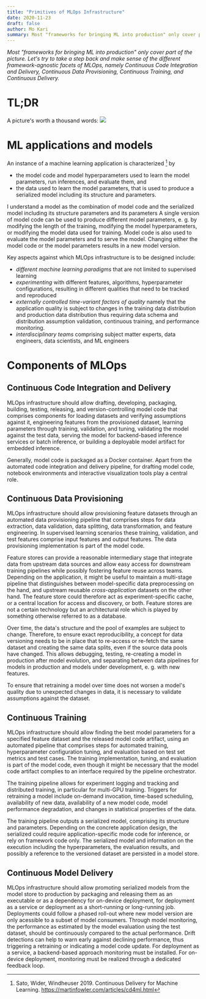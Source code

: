 ```yaml
---
title: "Primitives of MLOps Infrastructure"
date: 2020-11-23
draft: false
author: Mo Kari
summary: Most "frameworks for bringing ML into production" only cover part of the picture. Let's try to take a step back and make sense of the different framework-agnostic facets of MLOps, namely Continuous Code Integration and Delivery, Continuous Data Provisioning, Continuous Training, and Continuous Delivery.
---
```


_Most "frameworks for bringing ML into production" only cover part of the picture. Let's try to take a step back and make sense of the different framework-agnostic facets of MLOps, namely Continuous Code Integration and Delivery, Continuous Data Provisioning, Continuous Training, and Continuous Delivery._

# TL;DR
A picture's worth a thousand words:
![](mlops-infrastructure.png)

# ML applications and models
An instance of a machine learning application is characterized [^sato2019] by
- the model code and model hyperparameters used to learn the model parameters, run inferences, and evaluate them, and
- the data used to learn the model parameters, that is used to produce a serialized model including its structure and parameters.

I understand a model as the combination of model code
and the serialized model including its structure parameters and its parameters
A single version of model code can be used to produce different model parameters, 
e. g. by modifying the length of the training, modifying the model hyperparameters, or modifying the model data used for training.
Model code is also used to evaluate the model parameters and to serve the model. 
Changing either the model code or the model parameters results in a new model version.

Key aspects against which MLOps infrastructure is to be designed include:
- _different machine learning paradigms_ that are not limited to supervised learning
- _experimenting_ with different features, algorithms, hyperparameter configurations, resulting in different qualities that need to be tracked and reproduced
- _externally controlled time-variant factors of quality_ namely that the application quality is subject to changes in the training data distribution and production data distribution thus requiring data schema and distribution assumption validation, continuous training, and performance monitoring.
- _interdisciplinary teams_ comprising subject matter experts, data engineers, data scientists, and ML engineers

# Components of MLOps
## Continuous Code Integration and Delivery
MLOps infrastructure should allow drafting, developing, packaging, building, testing, 
releasing, and version-controlling model code that comprises components for 
loading datasets and verifying assumptions against it,
engineering features from the provisioned dataset, 
learning parameters through training, validation, and tuning,
validating the model against the test data,
serving the model for backend-based inference services or batch inference, or
building a deployable model artifact for embedded inference.

Generally, model code is packaged as a Docker container.
Apart from the automated code integration and delivery pipeline, for drafting model code, 
notebook environments and interactive visualization tools play a central role.

## Continuous Data Provisioning
MLOps infrastructure should allow provisioning feature datasets through an automated 
data provisioning pipeline that comprises steps for
data extraction, data validation, data splitting, data transformation, and feature engineering.
In supervised learning scenarios these training, validation, and test features comprise input features and output features.
The data provisioning implementation is part of the model code. 

Feature stores can provide a reasonable intermediary stage that integrate data from 
upstream data sources and allow easy access for downstream training pipelines 
while possibly fostering feature reuse across teams. 
Depending on the application, it might be useful to maintain a multi-stage pipeline that 
distinguishes between model-specific data preprocessing on the hand, 
and upstream reusable _cross-application_ datasets on the other hand. 
The feature store could therefore act as experiment-specific cache, or a central location for access and discovery, or both. 
Feature stores are not a certain technology but an architectural role which is played by something otherwise referred to as a database. 

Over time, the data's structure and the pool of examples are subject to change.
Therefore, to ensure exact reproducibility, a concept for data versioning needs to be in place 
that to re-access or re-fetch the same dataset and creating the same data splits, 
even if the source data pools have changed. 
This allows debugging, testing, re-creating a model in production after model evolution, 
and separating between data pipelines for models in production and models under development, e. g. with new features.

To ensure that retraining a model over time does not worsen a model's quality due to unexpected changes in data, 
it is necessary to validate assumptions against the dataset.

## Continuous Training
MLOps infrastructure should allow finding the best model parameters for a specified feature dataset and the released model code artifact, 
using an automated pipeline that comprises steps for automated training, hyperparameter configuration tuning, and evaluation based on test set metrics and test cases.
The training implementation, tuning, and evaluation is part of the model code, even though it might be necessary that the model code artifact
complies to an interface required by the pipeline orchestrator.

The training pipeline allows for experiment logging and tracking and distributed training, in particular for multi-GPU training.
Triggers for retraining a model include on-demand invocation, time-based scheduling, availability of new data,
availability of a new model code, model performance degradation, and changes in statistical properties of the data. 

The training pipeline outputs a serialized model, comprising its structure and parameters. 
Depending on the concrete application design, the serialized could require application-specific mode code for inference, 
or rely on framework code only.
The serialized model and information on the execution 
including the hyperparameters, the evaluation results, and possibly a reference to the versioned dataset 
are persisted in a model store.

## Continuous Model Delivery
MLOps infrastructure should allow promoting serialized models from the model store to production by packaging and releasing them
as an executable or as a dependency for on-device deployment, for deployment as a service or deployment as a short-running or long-running job.
Deployments could follow a phased roll-out where new model version are only acessible to a subset of model consumers.
Through model monitoring, the performance as estimated by the model evaluation using the test dataset, should be continuously compared to the actual performance.
Drift detections can help to warn early against declining performance, thus triggering a retraining or indicating a model code update. 
For deployment as a service, a backend-based approach monitoring must be installed.
For on-device deployment, monitoring must be realized through a dedicated feedback loop.

[^sato2019]: Sato, Wider, Windheuser 2019. Continuous Delivery for Machine Learning. https://martinfowler.com/articles/cd4ml.html